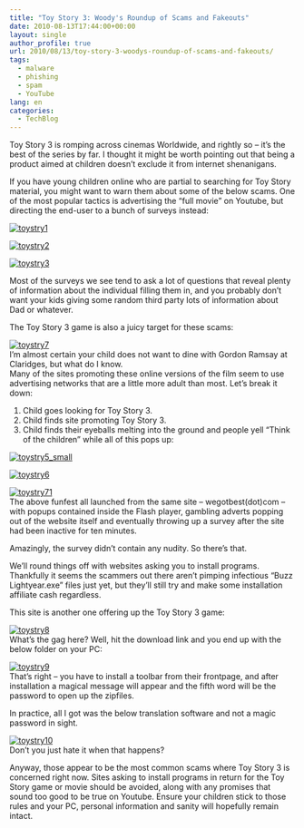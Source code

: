 ```yaml
---
title: "Toy Story 3: Woody's Roundup of Scams and Fakeouts"
date: 2010-08-13T17:44:00+00:00
layout: single
author_profile: true
url: 2010/08/13/toy-story-3-woodys-roundup-of-scams-and-fakeouts/
tags:
  - malware
  - phishing
  - spam
  - YouTube
lang: en
categories: 
  - TechBlog
---
```

Toy Story 3 is romping across cinemas Worldwide, and rightly so – it’s the best of the series by far. I thought it might be worth pointing out that being a product aimed at children doesn’t exclude it from internet shenanigans.

If you have young children online who are partial to searching for Toy Story material, you might want to warn them about some of the below scams. One of the most popular tactics is advertising the “full movie” on Youtube, but directing the end-user to a bunch of surveys instead:

[![toystry1](http://lh4.ggpht.com/_vaUVXcmC3OI/TGV1KRcJlJI/AAAAAAAACTk/AsQPjMd4K_4/toystry1_thumb%5B2%5D.gif?imgmax=800 "toystry1")](http://lh6.ggpht.com/_vaUVXcmC3OI/TGV00nAmOXI/AAAAAAAACTg/ggN9zKZO0CQ/s1600-h/toystry1%5B4%5D.gif) 

[![toystry2](http://lh3.ggpht.com/_vaUVXcmC3OI/TGV1Te5EWgI/AAAAAAAACTs/zsd2fA34cZE/toystry2_thumb%5B2%5D.gif?imgmax=800 "toystry2")](http://lh6.ggpht.com/_vaUVXcmC3OI/TGV1NRJDCkI/AAAAAAAACTo/SwZUescEO9k/s1600-h/toystry2%5B4%5D.gif) 

[![toystry3](http://lh4.ggpht.com/_vaUVXcmC3OI/TGV2Nzw_9-I/AAAAAAAACT0/seXdlf53pAY/toystry3_thumb%5B2%5D.gif?imgmax=800 "toystry3")](http://lh5.ggpht.com/_vaUVXcmC3OI/TGV2FeIWxVI/AAAAAAAACTw/VgNOiRBQaGI/s1600-h/toystry3%5B4%5D.gif) 

Most of the surveys we see tend to ask a lot of questions that reveal plenty of information about the individual filling them in, and you probably don’t want your kids giving some random third party lots of information about Dad or whatever.

The Toy Story 3 game is also a juicy target for these scams:

[![toystry7](http://lh6.ggpht.com/_vaUVXcmC3OI/TGV2Zli-AlI/AAAAAAAACT8/N0MzpaOgUek/toystry7_thumb%5B2%5D.gif?imgmax=800 "toystry7")](http://lh3.ggpht.com/_vaUVXcmC3OI/TGV2US6MppI/AAAAAAAACT4/kn60ExYGlBg/s1600-h/toystry7%5B4%5D.gif)  
I’m almost certain your child does not want to dine with Gordon Ramsay at Claridges, but what do I know.  
Many of the sites promoting these online versions of the film seem to use advertising networks that are a little more adult than most. Let’s break it down:  
1) Child goes looking for Toy Story 3.  
2) Child finds site promoting Toy Story 3.  
3) Child finds their eyeballs melting into the ground and people yell “Think of the children” while all of this pops up:

[![toystry5_small](http://lh6.ggpht.com/_vaUVXcmC3OI/TGV8WIsExXI/AAAAAAAACUI/lAVhtsaoO0M/toystry5_small_thumb%5B2%5D.jpg?imgmax=800 "toystry5_small")](http://lh4.ggpht.com/_vaUVXcmC3OI/TGV2gJuWlqI/AAAAAAAACUA/-WzbeJbIRlI/s1600-h/toystry5_small%5B4%5D.jpg) 

[![toystry6](http://lh6.ggpht.com/_vaUVXcmC3OI/TGV8m-9hYdI/AAAAAAAACUQ/q4__UgS-VOI/toystry6_thumb%5B2%5D.jpg?imgmax=800 "toystry6")](http://lh6.ggpht.com/_vaUVXcmC3OI/TGV8c2mpVqI/AAAAAAAACUM/pniQUkQikUI/s1600-h/toystry6%5B4%5D.jpg) 

[![toystry71](http://lh4.ggpht.com/_vaUVXcmC3OI/TGV8zNzG7cI/AAAAAAAACUY/oc6IdhTikMo/toystry71_thumb%5B3%5D.gif?imgmax=800 "toystry71")](http://lh4.ggpht.com/_vaUVXcmC3OI/TGV8rAU-QuI/AAAAAAAACUU/zkHuGraXlN0/s1600-h/toystry71%5B5%5D.gif)   
The above funfest all launched from the same site – wegotbest(dot)com – with popups contained inside the Flash player, gambling adverts popping out of the website itself and eventually throwing up a survey after the site had been inactive for ten minutes. 

Amazingly, the survey didn’t contain any nudity. So there’s that.

We’ll round things off with websites asking you to install programs. Thankfully it seems the scammers out there aren’t pimping infectious “Buzz Lightyear.exe” files just yet, but they’ll still try and make some installation affiliate cash regardless.

This site is another one offering up the Toy Story 3 game:

[![toystry8](http://lh4.ggpht.com/_vaUVXcmC3OI/TGV892RHdDI/AAAAAAAACUg/G9WAXuwZ6_Q/toystry8_thumb%5B2%5D.gif?imgmax=800 "toystry8")](http://lh3.ggpht.com/_vaUVXcmC3OI/TGV84w9SUgI/AAAAAAAACUc/S-M8ZJwJPGg/s1600-h/toystry8%5B4%5D.gif)  
What’s the gag here? Well, hit the download link and you end up with the below folder on your PC:

[![toystry9](http://lh5.ggpht.com/_vaUVXcmC3OI/TGV9GdEKG6I/AAAAAAAACUo/QZxthScoM2E/toystry9_thumb%5B2%5D.gif?imgmax=800 "toystry9")](http://lh4.ggpht.com/_vaUVXcmC3OI/TGV9BxqbumI/AAAAAAAACUk/67yNxZb55-0/s1600-h/toystry9%5B4%5D.gif)  
That’s right – you have to install a toolbar from their frontpage, and after installation a magical message will appear and the fifth word will be the password to open up the zipfiles.

In practice, all I got was the below translation software and not a magic password in sight.

[![toystry10](http://lh5.ggpht.com/_vaUVXcmC3OI/TGV9W1KwE9I/AAAAAAAACUw/C1v7lDHOPUA/toystry10_thumb%5B2%5D.gif?imgmax=800 "toystry10")](http://lh6.ggpht.com/_vaUVXcmC3OI/TGV9SRnv4LI/AAAAAAAACUs/QKrrttNoavs/s1600-h/toystry10%5B4%5D.gif)  
Don’t you just hate it when that happens?

Anyway, those appear to be the most common scams where Toy Story 3 is concerned right now. Sites asking to install programs in return for the Toy Story game or movie should be avoided, along with any promises that sound too good to be true on Youtube. Ensure your children stick to those rules and your PC, personal information and sanity will hopefully remain intact.